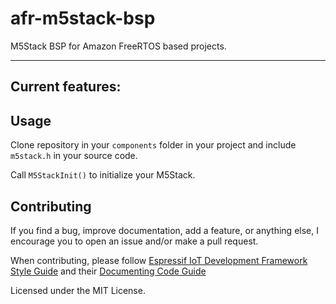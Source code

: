 # afr-m5stack-bsp

M5Stack BSP for Amazon FreeRTOS based projects.

---

## Current features:

## Usage

Clone repository in your `components` folder in your project and include `m5stack.h` in your source code.

Call `M5StackInit()` to initialize your M5Stack.


## Contributing

If you find a bug, improve documentation, add a feature, or anything else, I encourage you to open an issue and/or make a pull request.

When contributing, please follow [Espressif IoT Development Framework Style Guide](https://docs.espressif.com/projects/esp-idf/en/latest/contribute/style-guide.html) and their [Documenting Code Guide](https://docs.espressif.com/projects/esp-idf/en/latest/contribute/documenting-code.html)

Licensed under the MIT License.